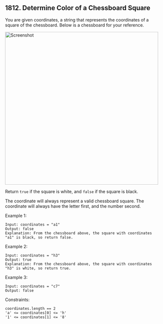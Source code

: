 ## 1812. Determine Color of a Chessboard Square

You are given coordinates, a string that represents the coordinates of a square of the chessboard. Below is a chessboard for your reference.

<img src="https://assets.leetcode.com/uploads/2021/02/19/screenshot-2021-02-20-at-22159-pm.png" alt="Screenshot" width="500"/>

Return `true` if the square is white, and `false` if the square is black.

The coordinate will always represent a valid chessboard square. The coordinate will always have the letter first, and the number second.

Example 1:

```
Input: coordinates = "a1"
Output: false
Explanation: From the chessboard above, the square with coordinates "a1" is black, so return false.
```

Example 2:

```
Input: coordinates = "h3"
Output: true
Explanation: From the chessboard above, the square with coordinates "h3" is white, so return true.
```

Example 3:

```
Input: coordinates = "c7"
Output: false
```

Constraints:

```
coordinates.length == 2
'a' <= coordinates[0] <= 'h'
'1' <= coordinates[1] <= '8'
```
